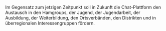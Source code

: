 Im Gegensatz zum jetzigen Zeitpunkt soll in Zukunft die Chat-Plattform den Austausch in den Hamgroups, der Jugend, der Jugendarbeit, der Ausbildung, der Weiterbildung, den Ortsverbänden, den Distrikten und in überregionalen Interessengruppen fördern.
